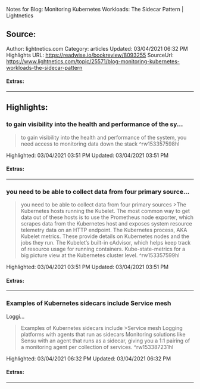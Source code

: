 Notes for Blog: Monitoring Kubernetes Workloads: The Sidecar Pattern | Lightnetics

## Source:
Author: lightnetics.com
Category: articles
Updated: 03/04/2021 06:32 PM
Highlights URL: https://readwise.io/bookreview/8093255
SourceUrl: https://www.lightnetics.com/topic/25571/blog-monitoring-kubernetes-workloads-the-sidecar-pattern


#### Extras:


 
-----
 ## Highlights:

### to gain visibility into the health and performance of the sy...
>to gain visibility into the health and performance of the system, you need access to monitoring data down the stack ^rw153357598hl


Highlighted: 03/04/2021 03:51 PM
Updated: 03/04/2021 03:51 PM


#### Extras:



------

### you need to be able to collect data from four primary source...
>you need to be able to collect data from four primary sources
&gt;The Kubernetes hosts running the Kubelet. The most common way to get data out of these hosts is to use the Prometheus node exporter, which scrapes data from the Kubernetes host and exposes system resource telemetry data on an HTTP endpoint.
The Kubernetes process, AKA Kubelet metrics. These provide details on Kubernetes nodes and the jobs they run.
The Kubelet’s built-in cAdvisor, which helps keep track of resource usage for running containers.
Kube-state-metrics for a big picture view at the Kubernetes cluster level. ^rw153357599hl


Highlighted: 03/04/2021 03:51 PM
Updated: 03/04/2021 03:51 PM


#### Extras:



------

### Examples of Kubernetes sidecars include Service mesh
Loggi...
>Examples of Kubernetes sidecars include
&gt;Service mesh
Logging platforms with agents that run as sidecars
Monitoring solutions like Sensu with an agent that runs as a sidecar, giving you a 1:1 pairing of a monitoring agent per collection of services. ^rw153387231hl


Highlighted: 03/04/2021 06:32 PM
Updated: 03/04/2021 06:32 PM


#### Extras:



------

